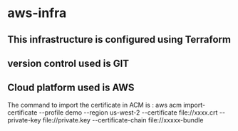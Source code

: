 # aws-infra

## This infrastructure is configured using Terraform   
## version control used is GIT  
## Cloud platform used is AWS    

The command to import the certificate in ACM is : 
aws acm import-certificate --profile demo --region us-west-2 --certificate file://xxxx.crt --private-key file://private.key --certificate-chain file://xxxxx-bundle
